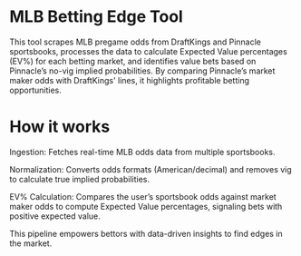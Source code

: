 # MLB Betting Edge Tool
 This tool scrapes MLB pregame odds from DraftKings and Pinnacle sportsbooks, processes the data to calculate Expected Value percentages (EV%) for each betting market, and identifies value bets based on Pinnacle’s no-vig implied probabilities. By comparing Pinnacle’s market maker odds with DraftKings' lines, it highlights profitable betting opportunities.

# How it works
Ingestion: Fetches real-time MLB odds data from multiple sportsbooks.

Normalization: Converts odds formats (American/decimal) and removes vig to calculate true implied probabilities.

EV% Calculation: Compares the user’s sportsbook odds against market maker odds to compute Expected Value percentages, signaling bets with positive expected value.

This pipeline empowers bettors with data-driven insights to find edges in the market.
